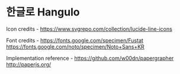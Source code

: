 # 한글로 Hangulo

Icon credits - https://www.svgrepo.com/collection/lucide-line-icons

Font credits -
https://fonts.google.com/specimen/Fustat
https://fonts.google.com/noto/specimen/Noto+Sans+KR

Implementation reference -
https://github.com/w00dn/papergrapher
http://paperjs.org/
